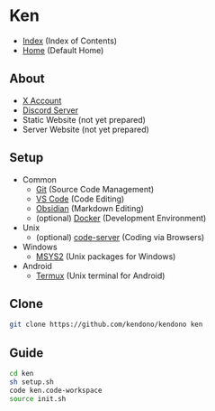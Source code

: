 
# Ken

- [Index](/index.md) (Index of Contents)
- [Home](/_/README.md) (Default Home)

## About

- [X Account](https://x.com/ken_dono_)
- [Discord Server](https://discord.gg/jhJ64HDRSX)
- Static Website (not yet prepared)
- Server Website (not yet prepared)

## Setup

- Common
  - [Git](https://git-scm.com/) (Source Code Management)
  - [VS Code](https://code.visualstudio.com/) (Code Editing)
  - [Obsidian](https://obsidian.md/) (Markdown Editing)
  - (optional) [Docker](https://www.docker.com/) (Development Environment)
- Unix
  - (optional) [code-server](https://github.com/coder/code-server) (Coding via Browsers)
- Windows
  - [MSYS2](https://www.msys2.org/) (Unix packages for Windows)
- Android
  - [Termux](https://termux.dev/en/) (Unix terminal for Android)

## Clone

```sh
git clone https://github.com/kendono/kendono ken
```

## Guide

```sh
cd ken
sh setup.sh
code ken.code-workspace
source init.sh
```
